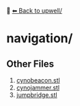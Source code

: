 📁 [⬅ Back to upwell/](../README.md)

# navigation/


## Other Files
1. [cynobeacon.stl](./cynobeacon.stl)
2. [cynojammer.stl](./cynojammer.stl)
3. [jumpbridge.stl](./jumpbridge.stl)